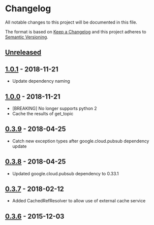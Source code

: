 # Changelog
All notable changes to this project will be documented in this file.

The format is based on [Keep a Changelog](http://keepachangelog.com/en/1.0.0/)
and this project adheres to [Semantic Versioning](http://semver.org/spec/v2.0.0.html).

## [Unreleased]

## [1.0.1] - 2018-11-21
- Update dependency naming

## [1.0.0] - 2018-11-21
- [BREAKING] No longer supports python 2
- Cache the results of get_topic

## [0.3.9] - 2018-04-25
- Catch new exception types after google.cloud.pubsub dependency update

## [0.3.8] - 2018-04-25
- Updated google.cloud.pubsub dependency to 0.33.1

## [0.3.7] - 2018-02-12
- Added CachedRefResolver to allow use of external cache service

## [0.3.6] - 2015-12-03

[Unreleased]: https://github.com/Superbalist/python-pubsub/compare/1.0.1...HEAD
[1.0.1]: https://github.com/Superbalist/python-pubsub/compare/1.0.0...1.0.1
[1.0.0]: https://github.com/Superbalist/python-pubsub/compare/0.3.9...1.0.0
[0.3.9]: https://github.com/Superbalist/python-pubsub/compare/0.3.8...0.3.9
[0.3.8]: https://github.com/Superbalist/python-pubsub/compare/0.3.7...0.3.8
[0.3.7]: https://github.com/Superbalist/python-pubsub/compare/0.3.6...0.3.7
[0.3.6]: https://github.com/Superbalist/python-pubsub/compare/0.0.1...0.3.6
